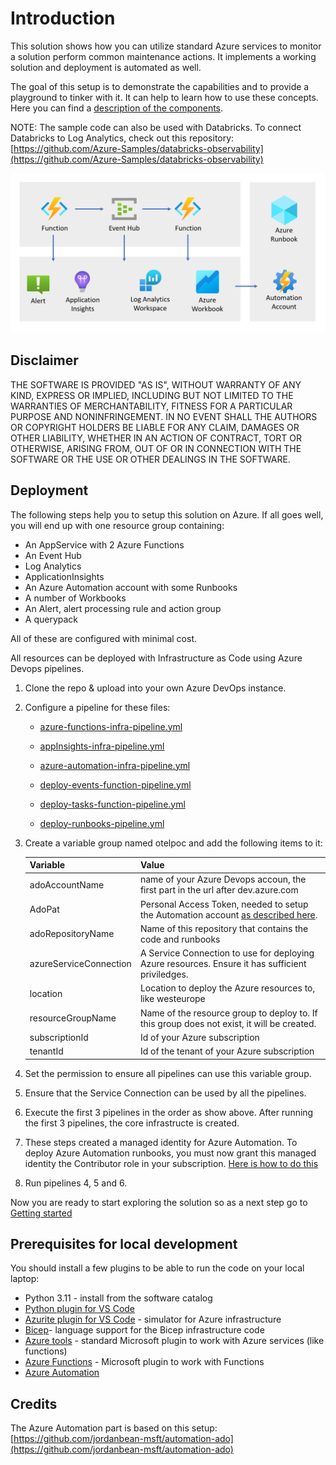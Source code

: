 # Introduction

This solution shows how you can utilize standard Azure services to monitor a solution perform common maintenance actions. It implements a working solution and deployment is automated as well.

The goal of this setup is to demonstrate the capabilities and to provide a playground to tinker with it. It can help to learn how to use these concepts. Here you can find a [description of the components](docs/Components.md).

NOTE: The sample code can also be used with Databricks. To connect Databricks to Log Analytics, check out this repository: [https://github.com/Azure-Samples/databricks-observability](https://github.com/Azure-Samples/databricks-observability) 

![Solution overview](docs/SolutionOverview.png)

## Disclaimer

THE SOFTWARE IS PROVIDED "AS IS", WITHOUT WARRANTY OF ANY KIND, EXPRESS OR IMPLIED, INCLUDING BUT NOT LIMITED TO THE WARRANTIES OF MERCHANTABILITY, FITNESS FOR A PARTICULAR PURPOSE AND NONINFRINGEMENT. IN NO EVENT SHALL THE AUTHORS OR COPYRIGHT HOLDERS BE LIABLE FOR ANY CLAIM, DAMAGES OR OTHER LIABILITY, WHETHER IN AN ACTION OF CONTRACT, TORT OR OTHERWISE, ARISING FROM, OUT OF OR IN CONNECTION WITH THE SOFTWARE OR THE USE OR OTHER DEALINGS IN THE SOFTWARE.

## Deployment

The following steps help you to setup this solution on Azure. If all goes well, you will end up with one resource group containing:

* An AppService with 2 Azure Functions
* An Event Hub
* Log Analytics
* ApplicationInsights
* An Azure Automation account with some Runbooks
* A number of Workbooks
* An Alert, alert processing rule and action group
* A querypack

All of these are configured with minimal cost.

All resources can be deployed with Infrastructure as Code using Azure Devops pipelines.

1. Clone the repo & upload into your own Azure DevOps instance.

2. Configure a pipeline for these files:
    * [azure-functions-infra-pipeline.yml](azureFunctions/infra/azure-functions-infra-pipeline.yml)
    * [appInsights-infra-pipeline.yml](appInsights/appInsights-infra-pipeline.yml)
    * [azure-automation-infra-pipeline.yml](automation/infra/azure-automation-infra-pipeline.yml)
    * [deploy-events-function-pipeline.yml](azureFunctions/EventsFunction/deploy-events-function-pipeline.yml)
    * [deploy-tasks-function-pipeline.yml](azureFunctions/TasksFunction/deploy-tasks-function-pipeline.yml)

    * [deploy-runbooks-pipeline.yml](automation/runbooks/deploy-runbooks-pipeline.yml)

3. Create a variable group named otelpoc and add the following items to it:

    | Variable|Value|
    ----------|-------
    |adoAccountName| name of your Azure Devops accoun, the first part in the url after dev.azure.com|
    |AdoPat|Personal Access Token, needed to setup the Automation account [as described here](https://github.com/jordanbean-msft/automation-ado).|
    |adoRepositoryName|Name of this repository that contains the code and runbooks|
    |azureServiceConnection|A Service Connection to use for deploying Azure resources. Ensure it has sufficient priviledges.|
    |location|Location to deploy the Azure resources to, like westeurope|
    |resourceGroupName|Name of the resource group to deploy to. If this group does not exist, it will be created.|
    |subscriptionId|Id of your Azure subscription|
    |tenantId|Id of the tenant of your Azure subscription|

4. Set the permission to ensure all pipelines can use this variable group.

5. Ensure that the Service Connection can be used by all the pipelines.

6. Execute the first 3 pipelines in the order as show above. After running the first 3 pipelines, the core infrastructe is created.

7. These steps created a managed identity for Azure Automation. To deploy Azure Automation runbooks, you must now grant this managed identity the Contributor role in your subscription. [Here is how to do this](https://github.com/jordanbean-msft/automation-ado)

8. Run pipelines 4, 5 and 6.

Now you are ready to start exploring the solution so as a next step go to [Getting started](docs/GettingStarted.md)

## Prerequisites for local development

You should install a few plugins to be able to run the code on your local laptop:

* Python 3.11 - install from the software catalog
* [Python plugin for VS Code](https://marketplace.visualstudio.com/items?itemName=ms-python.python)
* [Azurite plugin for VS Code](https://marketplace.visualstudio.com/items?itemName=Azurite.azurite) - simulator for Azure infrastructure
* [Bicep](https://marketplace.visualstudio.com/items?itemName=ms-azuretools.vscode-bicep)- language support for the Bicep infrastructure code
* [Azure tools](https://marketplace.visualstudio.com/items?itemName=ms-vscode.vscode-node-azure-pack) - standard Microsoft plugin to work with Azure services (like functions)
* [Azure Functions](https://marketplace.visualstudio.com/items?itemName=ms-azuretools.vscode-azurefunctions) - Microsoft plugin to work with Functions
* [Azure Automation](https://marketplace.visualstudio.com/items?itemName=azure-automation.vscode-azureautomation)

## Credits

The Azure Automation part is based on this setup: [https://github.com/jordanbean-msft/automation-ado](https://github.com/jordanbean-msft/automation-ado)
